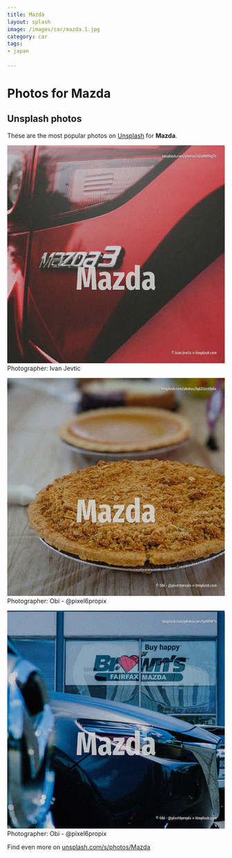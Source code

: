 ```yaml
---
title: Mazda
layout: splash
image: /images/car/mazda.1.jpg
category: car
tags:
- japan

---
```

# Photos for Mazda
 
## Unsplash photos
These are the most popular photos on [Unsplash](https://unsplash.com) for **Mazda**.
 
![Mazda](/images/car/mazda.1.jpg)
Photographer:  Ivan Jevtic
 
![Mazda](/images/car/mazda.2.jpg)
Photographer:  Obi - @pixel6propix
 
![Mazda](/images/car/mazda.3.jpg)
Photographer:  Obi - @pixel6propix
 
Find even more on [unsplash.com/s/photos/Mazda](https://unsplash.com/s/photos/Mazda)
 
